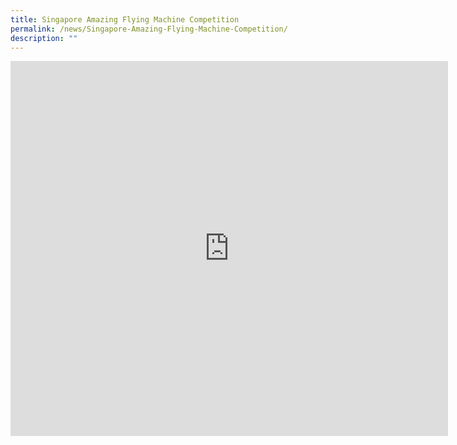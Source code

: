 ```yaml
---
title: Singapore Amazing Flying Machine Competition
permalink: /news/Singapore-Amazing-Flying-Machine-Competition/
description: ""
---
```


<iframe src="https://docs.google.com/gview?url=https://staging.d1y2kgkshfhsca.amplifyapp.com/files/Singapore%20Amazing%20Flying%20Machine%20Competition%20news%20NV%20website%20vetted.pdf&embedded=true" style="width:700px; height:600px;" frameborder="0"></iframe>